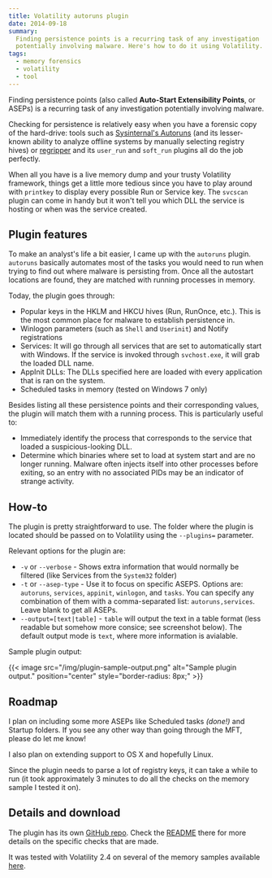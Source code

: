 ```yaml
---
title: Volatility autoruns plugin
date: 2014-09-18
summary:
  Finding persistence points is a recurring task of any investigation
  potentially involving malware. Here's how to do it using Volatility.
tags:
  - memory forensics
  - volatility
  - tool
---
```


Finding persistence points (also called **Auto-Start Extensibility Points**, or
ASEPs) is a recurring task of any investigation potentially involving malware.

Checking for persistence is relatively easy when you have a forensic copy of the
hard-drive: tools such as
[Sysinternal's Autoruns](http://technet.microsoft.com/en-us/en-en/sysinternals/bb963902.aspx)
(and its lesser-known ability to analyze offline systems by manually selecting
registry hives) or
[regripper](https://code.google.com/p/regripper/wiki/RegRipper) and its
`user_run` and `soft_run` plugins all do the job perfectly.

When all you have is a live memory dump and your trusty Volatility framework,
things get a little more tedious since you have to play around with `printkey`
to display every possible Run or Service key. The `svcscan` plugin can come in
handy but it won't tell you which DLL the service is hosting or when was the
service created.

## Plugin features

To make an analyst's life a bit easier, I came up with the `autoruns` plugin.
`autoruns` basically automates most of the tasks you would need to run when
trying to find out where malware is persisting from. Once all the autostart
locations are found, they are matched with running processes in memory.

Today, the plugin goes through:

- Popular keys in the HKLM and HKCU hives (Run, RunOnce, etc.). This is the most
  common place for malware to establish persistence in.
- Winlogon parameters (such as `Shell` and `Userinit`) and Notify registrations
- Services: It will go through all services that are set to automatically start
  with Windows. If the service is invoked through `svchost.exe`, it will grab
  the loaded DLL name.
- AppInit DLLs: The DLLs specified here are loaded with every application that
  is ran on the system.
- Scheduled tasks in memory (tested on Windows 7 only)

Besides listing all these persistence points and their corresponding values, the
plugin will match them with a running process. This is particularly useful to:

- Immediately identify the process that corresponds to the service that loaded a
  suspicious-looking DLL.
- Determine which binaries where set to load at system start and are no longer
  running. Malware often injects itself into other processes before exiting, so
  an entry with no associated PIDs may be an indicator of strange activity.

## How-to

The plugin is pretty straightforward to use. The folder where the plugin is
located should be passed on to Volatility using the `--plugins=` parameter.

Relevant options for the plugin are:

- `-v` or `--verbose` - Shows extra information that would normally be filtered
  (like Services from the `System32` folder)
- `-t` or `--asep-type` - Use it to focus on specific ASEPS. Options are:
  `autoruns`, `services`, `appinit`, `winlogon`, and `tasks`. You can specify
  any combination of them with a comma-separated list: `autoruns,services`.
  Leave blank to get all ASEPs.
- `--output=[text|table]` - `table` will output the text in a table format (less
  readable but somehow more consice; see screenshot below). The default output
  mode is `text`, where more information is avialable.

Sample plugin output:

{{< image src="/img/plugin-sample-output.png" alt="Sample plugin output." position="center" style="border-radius: 8px;" >}}

## Roadmap

I plan on including some more ASEPs like Scheduled tasks _(done!)_ and Startup
folders. If you see any other way than going through the MFT, please do let me
know!

I also plan on extending support to OS X and hopefully Linux.

Since the plugin needs to parse a lot of registry keys, it can take a while to
run (it took approximately 3 minutes to do all the checks on the memory sample I
tested it on).

## Details and download

The plugin has its own
[GitHub repo](https://github.com/tomchop/volatility-autoruns). Check the
[README](https://github.com/tomchop/volatility-autoruns/blob/master/README.md)
there for more details on the specific checks that are made.

It was tested with Volatility 2.4 on several of the memory samples available
[here](https://github.com/volatilityfoundation/volatility/wiki/Memory-Samples).
